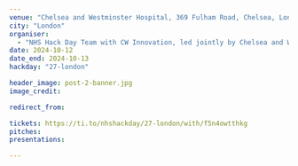 ```yaml
---
venue: "Chelsea and Westminster Hospital, 369 Fulham Road, Chelsea, London, SW10 9NH"
city: "London"
organiser:
  - "NHS Hack Day Team with CW Innovation, led jointly by Chelsea and Westminster Hospital NHS Foundation Trust and its charity, CW+"
date: 2024-10-12
date_end: 2024-10-13
hackday: "27-london"

header_image: post-2-banner.jpg
image_credit: 

redirect_from:

tickets: https://ti.to/nhshackday/27-london/with/f5n4owtthkg
pitches: 
presentations:

---
```


